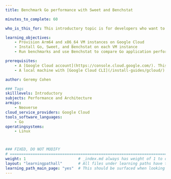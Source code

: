 ```yaml
---
title: Benchmark Go performance with Sweet and Benchstat

minutes_to_complete: 60

who_is_this_for: This introductory topic is for developers who want to measure and compare the performance of Go applications on Arm-based servers.

learning_objectives:
    - Provision Arm64 and x86_64 VM instances on Google Cloud 
    - Install Go, Sweet, and Benchstat on each VM instance
    - Run benchmarks and use Benchstat to compare Go application performance across architectures

prerequisites:
    - A [Google Cloud account](https://console.cloud.google.com/). This Learning Path can be run on any cloud provider or on-premises, but it focuses on Google Cloud’s Axion Arm64-based instances.
    - A local machine with [Google Cloud CLI](/install-guides/gcloud/) installed

author: Geremy Cohen

### Tags
skilllevels: Introductory
subjects: Performance and Architecture
armips:
    - Neoverse
cloud_service_providers: Google Cloud
tools_software_languages:
    - Go
operatingsystems:
    - Linux



### FIXED, DO NOT MODIFY
# ================================================================================
weight: 1                       # _index.md always has weight of 1 to order correctly
layout: "learningpathall"       # All files under learning paths have this same wrapper
learning_path_main_page: "yes"  # This should be surfaced when looking for related content. Only set for _index.md of learning path content.
---
```

